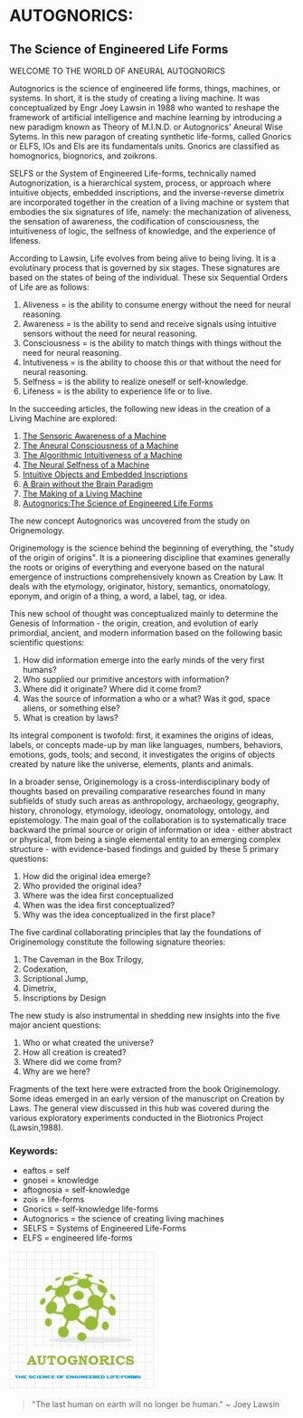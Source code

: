 # AUTOGNORICS: 
## The Science of Engineered Life Forms

WELCOME TO THE WORLD OF ANEURAL AUTOGNORICS

Autognorics is the science of engineered life forms, things, machines, or systems. In short, it is the study of creating a living machine. It was conceptualized by Engr Joey Lawsin in 1988 who wanted to reshape the framework of artificial intelligence and machine learning by introducing a new paradigm known as Theory of M.I.N.D. or Autognorics' Aneural Wise Sytems. In this new paragon of creating synthetic life-forms, called Gnorics or ELFS, IOs and EIs are its fundamentals units. Gnorics are classified as homognorics, biognorics, and zoikrons.

SELFS or the System of Engineered Life-forms, technically named Autognorization, is a hierarchical system, process, or approach where intuitive objects, embedded inscriptions, and the inverse-reverse dimetrix are incorporated together in the creation of a living machine or system that embodies the six signatures of life, namely: the mechanization of aliveness, the sensation of awareness, the codification of consciousness, the intuitiveness of logic, the selfness of knowledge, and the experience of lifeness.

According to Lawsin, Life evolves from being alive to being living. It is a evolutinary process that is governed by six stages. These signatures are based on the states of being of the individual. These six Sequential Orders of Life are as follows:

1. Aliveness = is the ability to consume energy without the need for neural reasoning.
2. Awareness = is the ability to send and receive signals using intuitive sensors without the need for neural reasoning.
3. Consciousness = is the ability to match things with things without the need for neural reasoning.
4. Intutiveness = is the ability to choose this or that without the need for neural reasoning.
5. Selfness = is the ability to realize oneself or self-knowledge.
6. Lifeness = is the ability to experience life or to live.

In the succeeding articles, the following new ideas in the creation of a Living Machine are explored:
1. [The Sensoric Awareness of a Machine](https://autognorics.github.io/Sensoric_Awareness/)
2. [The Aneural Consciousness of a Machine](https://autognorics.github.io/Aneural_Consciousness/)
3. [The Algorithmic Intuitiveness of a Machine](https://autognorics.github.io/Algorithmic_Intuitiveness/)
4. [The Neural Selfness of a Machine](https://autognorics.github.io/Neural_Selfness/) 
5. [Intuitive Objects and Embedded Inscriptions](https://autognorics.github.io/Intuitive_Objects/)
6. [A Brain without the Brain Paradigm](https://autognorics.github.io/Aneural-Intuitive-Systems/)
7. [The Making of a Living Machine](https://autognorics.github.io/Engineered_Life_Forms/)
8. [Autognorics:The Science of Engineered Life Forms](https://autognorics.github.io/Autognorics)

The new concept Autognorics was uncovered from the study on Orignemology.

Originemology is the science behind the beginning of everything, the "study of the origin of origins". It is a pioneering discipline that examines generally the roots or origins of everything and everyone based on the natural emergence of instructions comprehensively known as Creation by Law. It deals with the etymology, originator, history, semantics, onomatology, eponym, and origin of a thing, a word, a label, tag, or idea.

This new school of thought was conceptualized mainly to determine the Genesis of Information - the origin, creation, and evolution of early primordial, ancient, and modern information based on the following basic scientific questions:

1. How did information emerge into the early minds of the very first humans?
2. Who supplied our primitive ancestors with information?
3. Where did it originate? Where did it come from?
4. Was the source of information a who or a what? Was it god, space aliens, or something else?
5. What is creation by laws?

Its integral component is twofold: first, it examines the origins of ideas, labels, or concepts made-up by man like languages, numbers, behaviors, emotions, gods, tools; and second, it investigates the origins of objects created by nature like the universe, elements, plants and animals.

In a broader sense, Originemology is a cross-interdisciplinary body of thoughts based on prevailing comparative researches found in many subfields of study such areas as anthropology, archaeology, geography, history, chronology, etymology, ideology, onomatology, ontology, and epistemology. The main goal of the collaboration is to systematically trace backward the primal source or origin of information or idea - either abstract or physical, from being a single elemental entity to an emerging complex structure - with evidence-based findings and guided by these 5 primary questions:

1. How did the original idea emerge?
2. Who provided the original idea?
3. Where was the idea first conceptualized
4. When was the idea first conceptualized?
5. Why was the idea conceptualized in the first place?

The five cardinal collaborating principles that lay the foundations of Originemology constitute the following signature theories:
1. The Caveman in the Box Trilogy,
2. Codexation,
3. Scriptional Jump,
4. Dimetrix,
5. Inscriptions by Design

The new study is also instrumental in shedding new insights into the five major ancient questions:
1. Who or what created the universe?
2. How all creation is created?
3. Where did we come from?
4. Why are we here?

Fragments of the text here were extracted from the book Originemology. Some ideas emerged in an early version of the manuscript on Creation by Laws. The general view discussed in this hub was covered during the various exploratory experiments conducted in the Biotronics Project (Lawsin,1988).

### Keywords:
-    eaftos = self
-    gnosei = knowledge
-    aftognosia = self-knowledge
-    zois = life-forms
-    Gnorics = self-knowledge life-forms
-    Autognorics = the science of creating living machines
-    SELFS = Systems of Engineered Life-Forms
-    ELFS = engineered life-forms

![autognorics](gnorics.jpg)


> "The last human on earth will no longer be human." ~ Joey Lawsin

